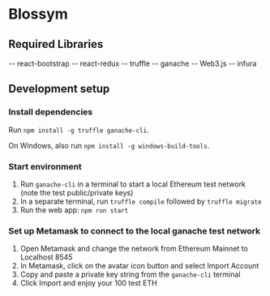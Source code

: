 # Blossym

## Required Libraries

-- react-bootstrap
-- react-redux
-- truffle
-- ganache
-- Web3.js
-- infura

## Development setup

### Install dependencies

Run `npm install -g truffle ganache-cli`.

On Windows, also run `npm install -g windows-build-tools`.

### Start environment

1. Run `ganache-cli` in a terminal to start a local Ethereum test network (note the test public/private keys)
2. In a separate terminal, run `truffle compile` followed by `truffle migrate`
3. Run the web app: `npm run start`

### Set up Metamask to connect to the local ganache test network

1. Open Metamask and change the network from Ethereum Mainnet to Localhost 8545
2. In Metamask, click on the avatar icon button and select Import Account
3. Copy and paste a private key string from the `ganache-cli` terminal
4. Click Import and enjoy your 100 test ETH
